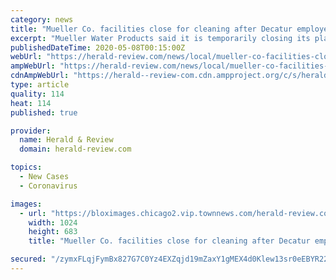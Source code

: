 ```yaml
---
category: news
title: "Mueller Co. facilities close for cleaning after Decatur employees test positive for COVID-19"
excerpt: "Mueller Water Products said it is temporarily closing its plant and foundry in Decatur after a \"very limited number of employees\" tested positive for COVID-19."
publishedDateTime: 2020-05-08T00:15:00Z
webUrl: "https://herald-review.com/news/local/mueller-co-facilities-close-for-cleaning-after-decatur-employees-test-positive-for-covid-19/article_e9e580f0-3fda-59c8-a33f-a5ad7181c6d5.html"
ampWebUrl: "https://herald-review.com/news/local/mueller-co-facilities-close-for-cleaning-after-decatur-employees-test-positive-for-covid-19/article_e9e580f0-3fda-59c8-a33f-a5ad7181c6d5.amp.html"
cdnAmpWebUrl: "https://herald--review-com.cdn.ampproject.org/c/s/herald-review.com/news/local/mueller-co-facilities-close-for-cleaning-after-decatur-employees-test-positive-for-covid-19/article_e9e580f0-3fda-59c8-a33f-a5ad7181c6d5.amp.html"
type: article
quality: 114
heat: 114
published: true

provider:
  name: Herald & Review
  domain: herald-review.com

topics:
  - New Cases
  - Coronavirus

images:
  - url: "https://bloximages.chicago2.vip.townnews.com/herald-review.com/content/tncms/assets/v3/editorial/4/7f/47f36e18-edd2-581d-b7a9-bca3b51c808c/5eb4a4c61a9af.image.jpg?resize=1024%2C683"
    width: 1024
    height: 683
    title: "Mueller Co. facilities close for cleaning after Decatur employees test positive for COVID-19"

secured: "/zymxFLqjFymBx827G7C0Yz4EXZqjd19mZaxY1gMEX4d0Klew13sr0eEBYR22H5LYY//qReSxnIRKGT9RKlkUPPkRtV/hxm0ftInBu3jNjLs546DOtoILDHOKrc5cEeQyNVnJHi+hQSUULSO3tT8W1sBPMLadaboOWB+jCiV85UGWPR1BUuCYDNURuN4Hzv2OoUK9obLrTvnqxSaxjytID/WD1oNutOxCD+l7xktZ/FU8JunOS7HHwTv8QzwJzx88sqabRkBgoxmmunCyLJFYmbROwHHZyVrRB+q9wHEHnY2Ss/gyvK9zcQJEVrGObtiGV573CSSWLyvWAcSI9Et2AKVa6AG4heilQDNZCTytkbPxqEa9rZVyOvKn8u9V8UzRpXXjFB9X/fjZoldkTtQr9VUkuDcRLUyBLkoPeC3yAE+EYxi15kRsWLDrnm55yKZEHBOoIasD82GZwXbDM5tETv3Pnwdxv5gfzkC35XdHVc=;O4wHCS33sw/4/7eT6CkFYg=="
---
```


